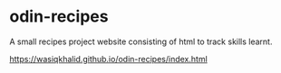# odin-recipes
A small recipes project website consisting of html to track skills learnt.

https://wasiqkhalid.github.io/odin-recipes/index.html

